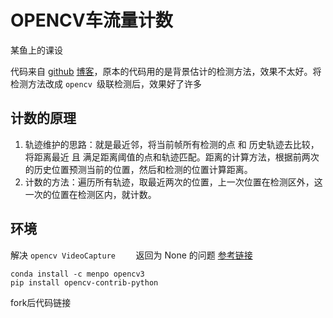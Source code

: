 # OPENCV车流量计数

某鱼上的课设

代码来自 [github](https://github.com/creotiv/object_detection_projects/tree/master/opencv_traffic_counting)  [博客](https://zhuanlan.zhihu.com/p/47341761)，原本的代码用的是背景估计的检测方法，效果不太好。将检测方法改成 `opencv `级联检测后，效果好了许多

## 计数的原理

1. 轨迹维护的思路：就是最近邻，将当前帧所有检测的点 和 历史轨迹去比较，将距离最近 且 满足距离阈值的点和轨迹匹配。距离的计算方法，根据前两次的历史位置预测当前的位置，然后和检测的位置计算距离。
2. 计数的方法：遍历所有轨迹，取最近两次的位置，上一次位置在检测区外，这一次的位置在检测区内，就计数。

## 环境

解决 `opencv VideoCapture    ` 返回为 None 的问题  [参考链接](https://blog.csdn.net/dlh_sycamore/article/details/83178394)

``` 
conda install -c menpo opencv3
pip install opencv-contrib-python
```

fork后代码链接



